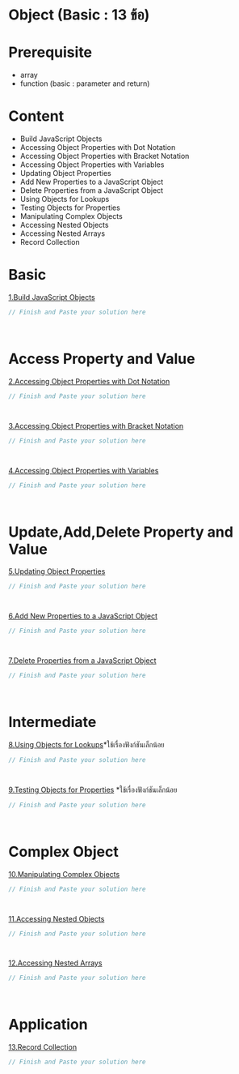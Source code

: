 # Object (Basic : 13 ข้อ)

# Prerequisite
- array
- function (basic : parameter and return) 
# Content
- Build JavaScript Objects
- Accessing Object Properties with Dot Notation
- Accessing Object Properties with Bracket Notation
- Accessing Object Properties with Variables
- Updating Object Properties
- Add New Properties to a JavaScript Object
- Delete Properties from a JavaScript Object
- Using Objects for Lookups
- Testing Objects for Properties
- Manipulating Complex Objects
- Accessing Nested Objects
- Accessing Nested Arrays
- Record Collection


# Basic
[1.Build JavaScript Objects](https://www.freecodecamp.org/learn/javascript-algorithms-and-data-structures/basic-javascript/build-javascript-objects)
```js
// Finish and Paste your solution here




```
# Access Property and Value
[2.Accessing Object Properties with Dot Notation](https://www.freecodecamp.org/learn/javascript-algorithms-and-data-structures/basic-javascript/accessing-object-properties-with-dot-notation)
```js
// Finish and Paste your solution here




```


[3.Accessing Object Properties with Bracket Notation](https://www.freecodecamp.org/learn/javascript-algorithms-and-data-structures/basic-javascript/accessing-object-properties-with-bracket-notation)
```js
// Finish and Paste your solution here




```

[4.Accessing Object Properties with Variables](https://www.freecodecamp.org/learn/javascript-algorithms-and-data-structures/basic-javascript/accessing-object-properties-with-variables)
```js
// Finish and Paste your solution here




```

# Update,Add,Delete Property and Value

[5.Updating Object Properties](https://www.freecodecamp.org/learn/javascript-algorithms-and-data-structures/basic-javascript/updating-object-properties)
```js
// Finish and Paste your solution here




```


[6.Add New Properties to a JavaScript Object](https://www.freecodecamp.org/learn/javascript-algorithms-and-data-structures/basic-javascript/updating-object-properties)
```js
// Finish and Paste your solution here




```


[7.Delete Properties from a JavaScript Object](https://www.freecodecamp.org/learn/javascript-algorithms-and-data-structures/basic-javascript/delete-properties-from-a-javascript-object)
```js
// Finish and Paste your solution here




```

# Intermediate
[8.Using Objects for Lookups](https://www.freecodecamp.org/learn/javascript-algorithms-and-data-structures/basic-javascript/using-objects-for-lookups)*ใช้เรื่องฟังก์ชันเล็กน้อย
```js
// Finish and Paste your solution here




```

[9.Testing Objects for Properties](https://www.freecodecamp.org/learn/javascript-algorithms-and-data-structures/basic-javascript/testing-objects-for-properties) *ใช้เรื่องฟังก์ชันเล็กน้อย
```js
// Finish and Paste your solution here




```

# Complex Object
[10.Manipulating Complex Objects](https://www.freecodecamp.org/learn/javascript-algorithms-and-data-structures/basic-javascript/manipulating-complex-objects)
```js
// Finish and Paste your solution here




```

[11.Accessing Nested Objects](https://www.freecodecamp.org/learn/javascript-algorithms-and-data-structures/basic-javascript/accessing-nested-objects)
```js
// Finish and Paste your solution here




```
[12.Accessing Nested Arrays](https://www.freecodecamp.org/learn/javascript-algorithms-and-data-structures/basic-javascript/accessing-nested-arrays)
```js
// Finish and Paste your solution here




```


# Application
[13.Record Collection](https://www.freecodecamp.org/learn/javascript-algorithms-and-data-structures/basic-javascript/record-collection)
```js
// Finish and Paste your solution here




```
